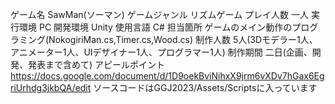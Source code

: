 ゲーム名 SawMan(ソーマン)
ゲームジャンル リズムゲーム
プレイ人数 一人
実行環境 PC
開発環境 Unity
使用言語 C#
担当箇所 ゲームのメイン動作のプログラミング(NokogiriMan.cs,Timer.cs,Wood.cs)
制作人数 5人(3Dモデラー1人、アニメーター1人、UIデザイナー1人、プログラマー1人)
制作期間 二日(企画、開発、発表まで含めて)
アピールポイント https://docs.google.com/document/d/1D9oekBviNihxX9jrm6vXDv7hGax6EgriUrhdg3jkbQA/edit
ソースコードはGGJ2023/Assets/Scriptsに入っています
